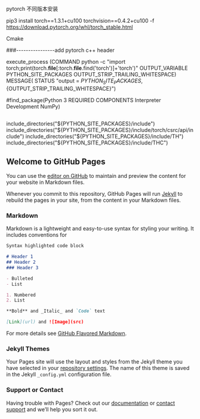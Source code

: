 pytorch 不同版本安装

pip3 install torch==1.3.1+cu100 torchvision==0.4.2+cu100 -f https://download.pytorch.org/whl/torch_stable.html

Cmake

###----------------add pytorch c++ header

execute_process (COMMAND python -c "import torch;print(torch.__file__[:torch.__file__.find('torch')]+'torch')"
        OUTPUT_VARIABLE PYTHON_SITE_PACKAGES OUTPUT_STRIP_TRAILING_WHITESPACE)
MESSAGE( STATUS "output = ${PYTHON_SITE_PACKAGES},${OUTPUT_STRIP_TRAILING_WHITESPACE}")

#find_package(Python 3 REQUIRED COMPONENTS Interpreter Development NumPy)
##

include_directories("${PYTHON_SITE_PACKAGES}/include")
include_directories("${PYTHON_SITE_PACKAGES}/include/torch/csrc/api/include")
include_directories("${PYTHON_SITE_PACKAGES}/include/TH")
include_directories("${PYTHON_SITE_PACKAGES}/include/THC")




## Welcome to GitHub Pages

You can use the [editor on GitHub](https://github.com/flazerain/blog.github.io/edit/master/README.md) to maintain and preview the content for your website in Markdown files.

Whenever you commit to this repository, GitHub Pages will run [Jekyll](https://jekyllrb.com/) to rebuild the pages in your site, from the content in your Markdown files.

### Markdown

Markdown is a lightweight and easy-to-use syntax for styling your writing. It includes conventions for

```markdown
Syntax highlighted code block

# Header 1
## Header 2
### Header 3

- Bulleted
- List

1. Numbered
2. List

**Bold** and _Italic_ and `Code` text

[Link](url) and ![Image](src)
```

For more details see [GitHub Flavored Markdown](https://guides.github.com/features/mastering-markdown/).

### Jekyll Themes

Your Pages site will use the layout and styles from the Jekyll theme you have selected in your [repository settings](https://github.com/flazerain/blog.github.io/settings). The name of this theme is saved in the Jekyll `_config.yml` configuration file.

### Support or Contact

Having trouble with Pages? Check out our [documentation](https://help.github.com/categories/github-pages-basics/) or [contact support](https://github.com/contact) and we’ll help you sort it out.
